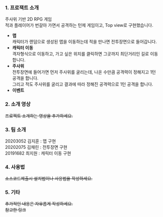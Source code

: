 ### 1. 프로잭트 소개
주사위 기반 2D RPG 게임   
적과 플레이어가 번갈아 가면서 공격하는 턴제 게임이고, Top view로 구현했습니다.

* **맵**   
캐릭터가 랜덤으로 생성된 맵을 이동하는데 적을 만나면 전투장면으로 들어갑니다.
* **캐릭터 이동**   
격자형식으로 이동하고, 가고 싶은 위치를 클릭하면 그곳까지 최단거리인 길로 이동합니다.
* **주사위**   
전투장면에 들어가면 먼저 주사위를 굴리는데, 나온 수만큼 공격력이 정해지고 1턴 공격을 합니다.   
그리고 적도 주사위를 굴리고 결과에 따라 정해진 공격력으로 1턴 공격을 합니다.
* **이벤트**   


### 2. 소개 영상
~~프로젝트 소개하는 영상을 추가하세요.~~


### 3. 팀 소개
20203052 김지훈 : 맵 구현   
20202075 김채린 : 전투장면 구현   
20191682 최지원 : 캐릭터 이동 구현   


### 4. 사용법
~~소스코드제출시 설치법이나 사용법을 작성하세요.~~


### 5. 기타
~~추가적인 내용은 자유롭게 작성하세요.~~   
~~참고한 링크~~


